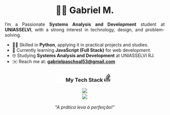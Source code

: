 <!--
    Dear user using my README as a base
    to create your own, I’m happy to authorize its use 
    and I’m glad you liked it! I just kindly ask for one thing:

    Please, leave a star on my README it would truly make my day :)
    GitHub: https://github.com/qxcyll
-->
<h1 align="center">👨‍💻 Gabriel M.</h1>
 
<div align="justify">
	
I’m a Passionate <b>Systems Analysis and Development</b> student at <b>UNIASSELVI</b>, with a strong interest in technology, design, and problem-solving.

</div>

 - 👨‍💻 Skilled in **Python**, applying it in practical projects and studies.  
 - 🌱 Currently learning **JavaScript (Full Stack)** for web development.  
 - 🤓 Studying **Systems Analysis and Development** at UNIASSELVI RJ.  
 - ✉️ Reach me at: **gabrielpaschoal53@gmail.com**

<div align="center">

<h3>
 <img src="./assets/icons/stack-white.svg" width=17>
 My Tech Stack
 <img src="./assets/icons/stack-black.svg" width=20>
</h3>
  
  <a href="https://skillicons.dev">
    <img src="https://skillicons.dev/icons?i=java,js,py,html,css" /><br>
	<img src="https://skillicons.dev/icons?i=supabase,github,vercel,notion,md" /><br>
  </a>
</p>

<div>

*"A prática leva à perfeição!"*

<!--

<div>
	<a href="https://JVLsx.github.io">
		<img height="100" src="https://github.com/Qxcyll.png" alt="My avatar">
		<h1>Gabriel M.</h1>
	</a>
</div>
-->
